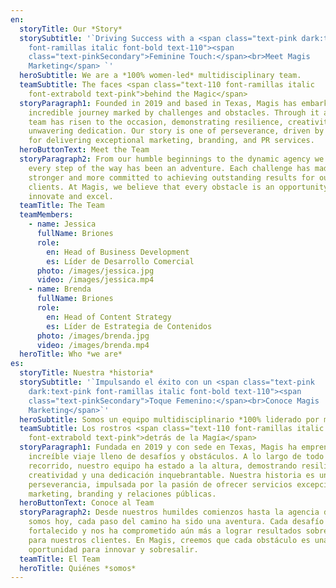 ```yaml
---
en:
  storyTitle: Our *Story*
  storySubtitle: '`Driving Success with a <span class="text-pink dark:text-pink
    font-ramillas italic font-bold text-110"><span
    class="text-pinkSecondary">Feminine Touch:</span><br>Meet Magis
    Marketing</span> `'
  heroSubtitle: We are a *100% women-led* multidisciplinary team.
  teamSubtitle: The faces <span class="text-110 font-ramillas italic
    font-extrabold text-pink">behind the Magic</span>
  storyParagraph1: Founded in 2019 and based in Texas, Magis has embarked on an
    incredible journey marked by challenges and obstacles. Through it all, our
    team has risen to the occasion, demonstrating resilience, creativity, and
    unwavering dedication. Our story is one of perseverance, driven by a passion
    for delivering exceptional marketing, branding, and PR services.
  heroButtonText: Meet the Team
  storyParagraph2: From our humble beginnings to the dynamic agency we are today,
    every step of the way has been an adventure. Each challenge has made us
    stronger and more committed to achieving outstanding results for our
    clients. At Magis, we believe that every obstacle is an opportunity to
    innovate and excel.
  teamTitle: The Team
  teamMembers:
    - name: Jessica
      fullName: Briones
      role:
        en: Head of Business Development
        es: Líder de Desarrollo Comercial
      photo: /images/jessica.jpg
      video: /images/jessica.mp4
    - name: Brenda
      fullName: Briones
      role:
        en: Head of Content Strategy
        es: Líder de Estrategia de Contenidos
      photo: /images/brenda.jpg
      video: /images/brenda.mp4
  heroTitle: Who *we are*
es:
  storyTitle: Nuestra *historia*
  storySubtitle: '`Impulsando el éxito con un <span class="text-pink
    dark:text-pink font-ramillas italic font-bold text-110"><span
    class="text-pinkSecondary">Toque Femenino:</span><br>Conoce Magis
    Marketing</span>`'
  heroSubtitle: Somos un equipo multidisciplinario *100% liderado por mujeres.*
  teamSubtitle: Los rostros <span class="text-110 font-ramillas italic
    font-extrabold text-pink">detrás de la Magía</span>
  storyParagraph1: Fundada en 2019 y con sede en Texas, Magis ha emprendido un
    increíble viaje lleno de desafíos y obstáculos. A lo largo de todo este
    recorrido, nuestro equipo ha estado a la altura, demostrando resiliencia,
    creatividad y una dedicación inquebrantable. Nuestra historia es una de
    perseverancia, impulsada por la pasión de ofrecer servicios excepcionales de
    marketing, branding y relaciones públicas.
  heroButtonText: Conoce al Team
  storyParagraph2: Desde nuestros humildes comienzos hasta la agencia dinámica que
    somos hoy, cada paso del camino ha sido una aventura. Cada desafío nos ha
    fortalecido y nos ha comprometido aún más a lograr resultados sobresalientes
    para nuestros clientes. En Magis, creemos que cada obstáculo es una
    oportunidad para innovar y sobresalir.
  teamTitle: El Team
  heroTitle: Quiénes *somos*
---
```

